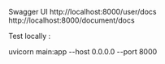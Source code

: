 Swagger UI
http://localhost:8000/user/docs  
http://localhost:8000/document/docs 

Test locally :

uvicorn main:app --host 0.0.0.0 --port 8000
